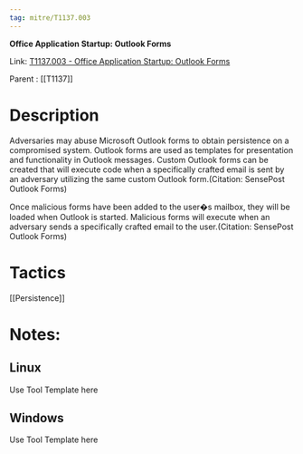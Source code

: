 ```yaml
---
tag: mitre/T1137.003
---
```


**Office Application Startup: Outlook Forms**

Link: [T1137.003 - Office Application Startup: Outlook Forms](https://attack.mitre.org/techniques/T1137/003)

Parent : [[T1137]]


# Description

Adversaries may abuse Microsoft Outlook forms to obtain persistence on a compromised system. Outlook forms are used as templates for presentation and functionality in Outlook messages. Custom Outlook forms can be created that will execute code when a specifically crafted email is sent by an adversary utilizing the same custom Outlook form.(Citation: SensePost Outlook Forms)

Once malicious forms have been added to the user�s mailbox, they will be loaded when Outlook is started. Malicious forms will execute when an adversary sends a specifically crafted email to the user.(Citation: SensePost Outlook Forms)

# Tactics


[[Persistence]]


# Notes:

## Linux

Use Tool Template here

## Windows

Use Tool Template here